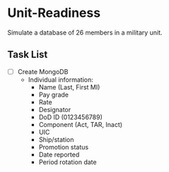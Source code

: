 # Unit-Readiness
Simulate a database of 26 members in a military unit.
## Task List
- [ ] Create MongoDB
  - Individual information:
    - Name (Last, First MI)
    - Pay grade
    - Rate
    - Designator
    - DoD ID (0123456789)
    - Component (Act, TAR, Inact)
    - UIC
    - Ship/station
    - Promotion status
    - Date reported
    - Period rotation date
